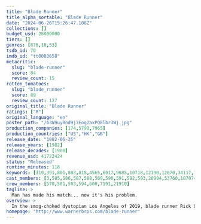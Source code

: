 ```yaml
---
title: "Blade Runner"
title_alpha_sortable: "Blade Runner"
date: "2024-06-26T15:26:47.108Z"
collections: []
budget_usd: 28000000
tiers: []
genres: [878,18,53]
tsdb_id: 78
imdb_id: "tt0083658"
metacritic:
  slug: "blade-runner"
  score: 84
  review_count: 15
rotten_tomatoes:
  slug: "blade_runner"
  score: 89
  review_count: 127
original_title: "Blade Runner"
ratings: ["R"]
original_language: "en"
poster_path: "/63N9uy8nd9j7Eog2axPQ8lbr3Wj.jpg"
production_companies: [174,5798,7965]
production_countries: ["US","HK","GB"]
release_date: "1982-06-25"
release_years: [1982]
release_decades: [1980]
revenue_usd: 41722424
status: "Released"
runtime_minutes: 118
keywords: [310,391,801,803,818,4565,6017,9685,10718,12190,12670,34117,178657,207268,233512,257783]
cast_members: [3,585,586,587,588,589,590,591,592,593,20904,53760,107074,951333,112965]
crew_members: [578,581,583,594,600,7191,21918]
tagline: >
  Man has made his match... now it's his problem.
overview: >
  In the smog-choked dystopian Los Angeles of 2019, blade runner Rick Deckard is called out of retirement to terminate a quartet of replicants who have escaped to Earth seeking their creator for a way to extend their short life spans.
homepage: "http://www.warnerbros.com/blade-runner"
---
```


